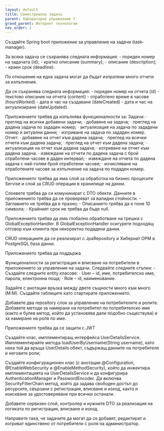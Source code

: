 ```yaml
---
layout: default
title: Семестриална задача
parent: Лабораторно упражнение 7
grand_parent: Интернет технологии
nav_order: 1
---
```


Създайте Spring boot приложение за управление на задачи (task-manager). 

За всяка задача се съхранява следната информация: 
	- пореден номер на задачата (id);
	- кратко описание (summary);
	- описание (description);
	- краен срок (deadline).

По отношение на една задача могат да бъдат изпратени много отчети за изпълнение.

Да се съхранява следната информация:
	- пореден номер на отчета (id)
	- текстово описание на отчета (content)
	- отработено време в часове (hoursWorked)
	- дата и час на създаване (dateCreated)
	- дата и час на актуализиране (dateUpdated).

Приложението трябва да изпълнява функционалности за:
	Задачи: 
		· преглед на всички добавени задачи;
		· добавяне на задача;
		· преглед на дадена задача по зададен номер;
		· актуализация на задача по зададени номер и актуални данни;
		· изтриване на задача по зададен номер.
	Отчет:
		· добавяне на отчет към дадена задача;
		· преглед на всички отчети към дадена задача;
		· преглед на отчет към дадена задача;
		· актуализация на отчет към дадена задача;
		· изтриване на отчет към дадена задача.
		· извеждане на отчети по дадена задача с брой отработени часове в даден интервал;
		· извеждане на отчета по дадена задача с най-голям брой отработени часове;
		· изчисляване на отработените часове за изпълнение на задача по подаден номер.

Приложението трябва да има слой за обработка на бизнес процесите Servise и слой за CRUD операции в хранилище на данни.

Слоевете трябва да си комуникират с DTO обекти. Данните в приложението трябва да се проверяват за валидни стойности.
	- Заглавието не трябва да е празно;
	- Описанието трябва да е поне 10 символа;
	- Крайният срок не трябва да бъде null.

Приложението трябва да има глобално обработване на грешки с GlobalExceptionHandler. В GlobalExceptionHandler осигурете подходящ отговор към клиента при некоректно подадени данни.

CRUD операциите да се реализират с JpaRepository и Хибернат ОРМ в PostgreSQL база данни.

Приложението трябва да поддържа 

Функционалности за регистрация и вписване на потребители в приложението за управление на задачи. Следвайте следните стъпки:
	- Създайте следните entity класове:
		· User – id, име, потребителско име, парола, електронна поща;
		· Role – id, наименование.

Задайте с анотации връзка между двете същности много към много (М:М). Създайте таблиците като стартирате приложението.

Добавете два repository слоя за управление на потребителите и ролите. Добавете методи за намиране на потребител по потребителско име (както и булев метод, който да установява дали подобно съществува) и за намиране на роля по име.

Приложението трябва да се защити с JWT

Създайте клас, имплементиращ интерфейса UserDetailsService. Имплементирайте метода loadUserByUsername(String username), като нека той да връща UserDetails обект, съдържащ данните на потребителя и неговите роли;

Създайте конфигурационен клас (с анотации @Configuration, @EnableWebSecurity и @EnableMethodSecurity), който да инжектира имплементацията на UserDetailsService и да конфигурира AuthenticationManager и PasswordEncoder. Да включва SecurityFilterChain метод, който да задава свободен достъп до ресурсите, свързани с регистрация, вписване и изход, както и изискване за удостоверяване при всички останали.

Добавете сервизен слой, контролер и нужните DTO за реализация на логиката по регистрация, вписване и изход.

Направете така, че задачите да могат да се добавят, редактират и изтриват единствено от потребители с роля на администратор.
